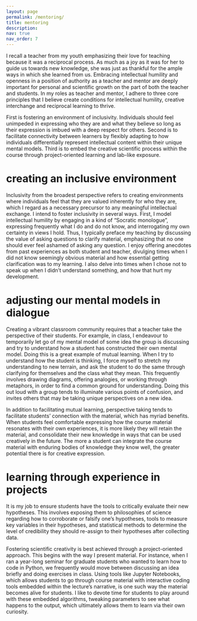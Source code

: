 ```yaml
---
layout: page
permalink: /mentoring/
title: mentoring
description:
nav: true
nav_order: 7
---
```


I recall a teacher from my youth emphasizing their love for teaching because it was a reciprocal process. As much as a joy as it was for her to guide us towards new knowledge, she was just as thankful for the ample ways in which she learned from us. Embracing intellectual humility and openness in a position of authority as a teacher and mentor are deeply important for personal and scientific growth on the part of both the teacher and students. In my roles as teacher and mentor, I adhere to three core principles that I believe create conditions for intellectual humility, creative interchange and reciprocal learning to thrive.

First is fostering an environment of inclusivity. Individuals should feel unimpeded in expressing who they are and what they believe so long as their expression is imbued with a deep respect for others. Second is to facilitate connectivity between learners by flexibly adapting to how individuals differentially represent intellectual content within their unique mental models. Third is to embed the creative scientific process within the course through project-oriented learning and lab-like exposure.

# creating an inclusive environment

Inclusivity from the broadest perspective refers to creating environments where individuals feel that they are valued inherently for who they are, which I regard as a necessary precursor to any meaningful intellectual exchange. I intend to foster inclusivity in several ways. First, I model intellectual humility by engaging in a kind of “Socratic monologue”, expressing frequently what I do and do not know, and interrogating my own certainty in views I hold. Thus, I typically preface my teaching by discussing the value of asking questions to clarify material, emphasizing that no one should ever feel ashamed of asking any question. I enjoy offering anecdotes from past experiences as both student and teacher, divulging times when I did not know seemingly obvious material and how essential getting clarification was to my learning. I also delve into times when I chose not to speak up when I didn’t understand something, and how that hurt my development.


# adjusting our mental models in dialogue

Creating a vibrant classroom community requires that a teacher take the perspective of their students. For example, in class, I endeavour to temporarily let go of my mental model of some idea the group is discussing and try to understand how a student has constructed their own mental model. Doing this is a great example of mutual learning. When I try to understand how the student is thinking, I force myself to stretch my understanding to new terrain, and ask the student to do the same through clarifying for themselves and the class what they mean. This frequently involves drawing diagrams, offering analogies, or working through metaphors, in order to find a common ground for understanding. Doing this out loud with a group tends to illuminate various points of confusion, and invites others that may be taking unique perspectives on a new idea.

In addition to facilitating mutual learning, perspective taking tends to facilitate students’ connection with the material, which has myriad benefits. When students feel comfortable expressing how the course material resonates with their own experiences, it is more likely they will retain the material, and consolidate their new knowledge in ways that can be used creatively in the future. The more a student can integrate the course material with enduring bodies of knowledge they know well, the greater potential there is for creative expression.


# learning through experience in projects

It is my job to ensure students have the tools to critically evaluate their new hypotheses. This involves exposing them to philosophies of science regarding how to corroborate or falsify one’s hypotheses, tools to measure key variables in their hypotheses, and statistical methods to determine the level of credibility they should re-assign to their hypotheses after collecting data.

Fostering scientific creativity is best achieved through a project-oriented approach. This begins with the way I present material. For instance, when I ran a year-long seminar for graduate students who wanted to learn how to code in Python, we frequently would move between discussing an idea briefly and doing exercises in class. Using tools like Jupyter Notebooks, which allows students to go through course material with interactive coding tools embedded within the lecture’s narrative, is one such way the material becomes alive for students. I like to devote time for students to play around with these embedded algorithms, tweaking parameters to see what happens to the output, which ultimately allows them to learn via their own curiosity.

